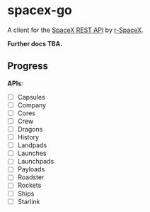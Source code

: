 # spacex-go

A client for the [SpaceX REST API](https://github.com/r-spacex/SpaceX-API) by [r-SpaceX](https://github.com/r-spacex).

**Further docs TBA.**

## Progress

**APIs**:

- [ ] Capsules
- [ ] Company
- [ ] Cores
- [ ] Crew
- [ ] Dragons
- [ ] History
- [ ] Landpads
- [ ] Launches
- [ ] Launchpads
- [ ] Payloads
- [ ] Roadster
- [ ] Rockets
- [ ] Ships
- [ ] Starlink
